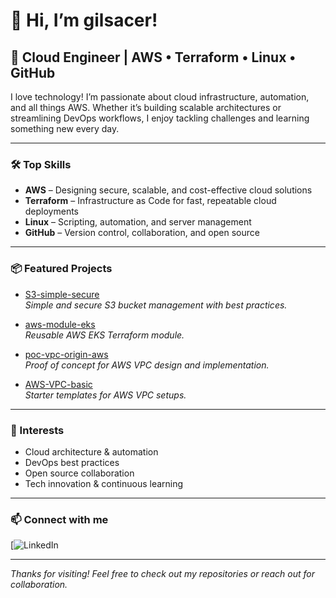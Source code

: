 # 👋 Hi, I’m gilsacer!

## 🚀 Cloud Engineer | AWS • Terraform • Linux • GitHub

I love technology! I’m passionate about cloud infrastructure, automation, and all things AWS. Whether it’s building scalable architectures or streamlining DevOps workflows, I enjoy tackling challenges and learning something new every day.

---

### 🛠️ Top Skills
- **AWS** – Designing secure, scalable, and cost-effective cloud solutions
- **Terraform** – Infrastructure as Code for fast, repeatable cloud deployments
- **Linux** – Scripting, automation, and server management
- **GitHub** – Version control, collaboration, and open source

---

### 📦 Featured Projects

- [S3-simple-secure](https://github.com/gilsacer/S3-simple-secure)  
  *Simple and secure S3 bucket management with best practices.*

- [aws-module-eks](https://github.com/gilsacer/aws-module-eks)  
  *Reusable AWS EKS Terraform module.*

- [poc-vpc-origin-aws](https://github.com/gilsacer/poc-vpc-origin-aws)  
  *Proof of concept for AWS VPC design and implementation.*

- [AWS-VPC-basic](https://github.com/gilsacer/AWS-VPC-basic)  
  *Starter templates for AWS VPC setups.*

---

### 🌱 Interests
- Cloud architecture & automation
- DevOps best practices
- Open source collaboration
- Tech innovation & continuous learning

---

### 📫 Connect with me

[![LinkedIn](https://www.linkedin.com/in/gilson-pires-%E2%98%81%EF%B8%8F-484b1534)

---

_Thanks for visiting! Feel free to check out my repositories or reach out for collaboration._

